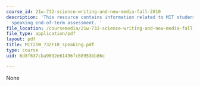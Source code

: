 ```yaml
---
course_id: 21w-732-science-writing-and-new-media-fall-2010
description: 'This resource contains information related to MIT student writing and
  speaking end-of-term assessment. '
file_location: /coursemedia/21w-732-science-writing-and-new-media-fall-2010/6d8f637cba9892e61496fc68953bb86c_MIT21W_732F10_speaking.pdf
file_type: application/pdf
layout: pdf
title: MIT21W_732F10_speaking.pdf
type: course
uid: 6d8f637cba9892e61496fc68953bb86c

---
```

None
